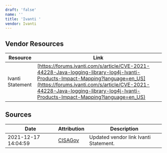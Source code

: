 ```yaml
---
draft: 'false'
name: ''
title: 'Ivanti '
vendor: Ivanti
---
```


## Vendor Resources
| Resource | Link |
| --- | --- |
| Ivanti Statement | [https://forums.ivanti.com/s/article/CVE-2021-44228-Java-logging-library-log4j-Ivanti-Products-Impact-Mapping?language=en_US](https://forums.ivanti.com/s/article/CVE-2021-44228-Java-logging-library-log4j-Ivanti-Products-Impact-Mapping?language=en_US) |



## Sources
| Date | Attribution | Description |
| --- | --- | --- |
| 2021-12-17 14:04:59 | [CISAGov](https://raw.githubusercontent.com/cisagov/log4j-affected-db/develop/README.md) | Updated vendor link Ivanti Statement.  |
